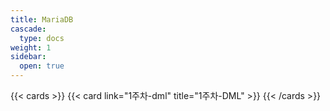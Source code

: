 ```yaml
---
title: MariaDB
cascade:
  type: docs
weight: 1
sidebar:
  open: true
---
```


{{< cards >}}
  {{< card link="1주차-dml" title="1주차-DML" >}}
{{< /cards >}}